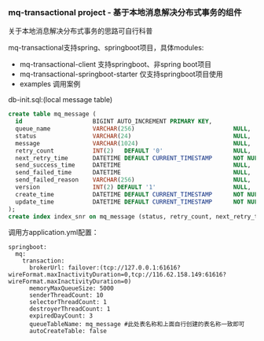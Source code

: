 ### mq-transactional project - 基于本地消息解决分布式事务的组件

关于本地消息解决分布式事务的思路可自行科普

mq-transactional支持spring、springboot项目，具体modules:
- mq-transactional-client 支持springboot、非spring boot项目
- mq-transactional-springboot-starter 仅支持springboot项目使用
- examples 调用案例

db-init.sql:(local message table)
```sql
create table mq_message (
  id                    BIGINT AUTO_INCREMENT PRIMARY KEY,
  queue_name            VARCHAR(256)                            NULL,
  status                VARCHAR(24)                             NULL,
  message               VARCHAR(1024)                           NULL,
  retry_count           INT(2)   DEFAULT '0'                    NULL,
  next_retry_time       DATETIME DEFAULT CURRENT_TIMESTAMP      NOT NULL,
  send_success_time     DATETIME                                NULL,
  send_failed_time      DATETIME                                NULL,
  send_failed_reason    VARCHAR(256)                            NULL,
  version               INT(2) DEFAULT '1'                      NULL,
  create_time           DATETIME DEFAULT CURRENT_TIMESTAMP      NOT NULL,
  update_time           DATETIME DEFAULT CURRENT_TIMESTAMP      NOT NULL
);
create index index_snr on mq_message (status, retry_count, next_retry_time);
```


调用方application.yml配置：
```
springboot:
  mq:
    transaction:
      brokerUrl: failover:(tcp://127.0.0.1:61616?wireFormat.maxInactivityDuration=0,tcp://116.62.158.149:61616?wireFormat.maxInactivityDuration=0)
      memoryMaxQueueSize: 5000
      senderThreadCount: 10
      selectorThreadCount: 1
      destroyerThreadCount: 1
      expiredDayCount: 3
      queueTableName: mq_message #此处表名称和上面自行创建的表名称一致即可
      autoCreateTable: false
```